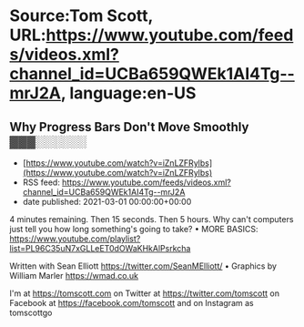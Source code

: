 # Source:Tom Scott, URL:https://www.youtube.com/feeds/videos.xml?channel_id=UCBa659QWEk1AI4Tg--mrJ2A, language:en-US

## Why Progress Bars Don't Move Smoothly ▓▓▓░░░░░░
 - [https://www.youtube.com/watch?v=iZnLZFRylbs](https://www.youtube.com/watch?v=iZnLZFRylbs)
 - RSS feed: https://www.youtube.com/feeds/videos.xml?channel_id=UCBa659QWEk1AI4Tg--mrJ2A
 - date published: 2021-03-01 00:00:00+00:00

4 minutes remaining. Then 15 seconds. Then 5 hours. Why can't computers just tell you how long something's going to take? • MORE BASICS: https://www.youtube.com/playlist?list=PL96C35uN7xGLLeET0dOWaKHkAlPsrkcha

Written with Sean Elliott https://twitter.com/SeanMElliott/ • Graphics by William Marler https://wmad.co.uk

I'm at https://tomscott.com
on Twitter at https://twitter.com/tomscott
on Facebook at https://facebook.com/tomscott
and on Instagram as tomscottgo

